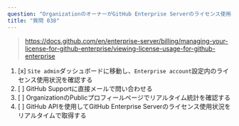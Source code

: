 ```yaml
---
question: "OrganizationのオーナーがGitHub Enterprise Serverのライセンス使用状況を確認する方法は？"
title: "質問 038"
---
```


> https://docs.github.com/en/enterprise-server/billing/managing-your-license-for-github-enterprise/viewing-license-usage-for-github-enterprise
1. [x] `Site admin`ダッシュボードに移動し、`Enterprise account`設定内のライセンス使用状況を確認する
1. [ ] GitHub Supportに直接メールで問い合わせる
1. [ ] OrganizationのPublicプロフィールページでリアルタイム統計を確認する
1. [ ] GitHub APIを使用してGitHub Enterprise Serverのライセンス使用状況をリアルタイムで取得する